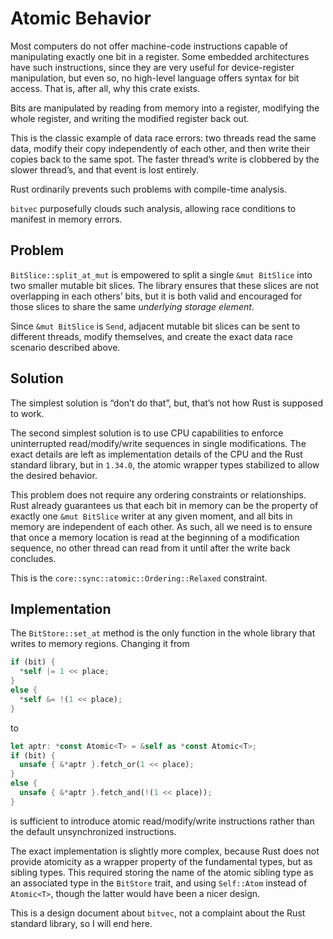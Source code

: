 # Atomic Behavior

Most computers do not offer machine-code instructions capable of manipulating
exactly one bit in a register. Some embedded architectures have such
instructions, since they are very useful for device-register manipulation, but
even so, no high-level language offers syntax for bit access. That is, after
all, why this crate exists.

Bits are manipulated by reading from memory into a register, modifying the whole
register, and writing the modified register back out.

This is the classic example of data race errors: two threads read the same data,
modify their copy independently of each other, and then write their copies back
to the same spot. The faster thread’s write is clobbered by the slower thread’s,
and that event is lost entirely.

Rust ordinarily prevents such problems with compile-time analysis.

`bitvec` purposefully clouds such analysis, allowing race conditions to manifest
in memory errors.

## Problem

`BitSlice::split_at_mut` is empowered to split a single `&mut BitSlice` into
two smaller mutable bit slices. The library ensures that these slices are not
overlapping in each others’ bits, but it is both valid and encouraged for those
slices to share the same *underlying storage element*.

Since `&mut BitSlice` is `Send`, adjacent mutable bit slices can be sent to
different threads, modify themselves, and create the exact data race scenario
described above.

## Solution

The simplest solution is “don’t do that”, but, that’s not how Rust is supposed
to work.

The second simplest solution is to use CPU capabilities to enforce uninterrupted
read/modify/write sequences in single modifications. The exact details are left
as implementation details of the CPU and the Rust standard library, but in
`1.34.0`, the atomic wrapper types stabilized to allow the desired behavior.

This problem does not require any ordering constraints or relationships. Rust
already guarantees us that each bit in memory can be the property of exactly one
`&mut BitSlice` writer at any given moment, and all bits in memory are
independent of each other. As such, all we need is to ensure that once a memory
location is read at the beginning of a modification sequence, no other thread
can read from it until after the write back concludes.

This is the `core::sync::atomic::Ordering::Relaxed` constraint.

## Implementation

The `BitStore::set_at` method is the only function in the whole library that
writes to memory regions. Changing it from

```rust
if (bit) {
  *self |= 1 << place;
}
else {
  *self &= !(1 << place);
}
```

to

```rust
let aptr: *const Atomic<T> = &self as *const Atomic<T>;
if (bit) {
  unsafe { &*aptr }.fetch_or(1 << place);
}
else {
  unsafe { &*aptr }.fetch_and(!(1 << place));
}
```

is sufficient to introduce atomic read/modify/write instructions rather than the
default unsynchronized instructions.

The exact implementation is slightly more complex, because Rust does not provide
atomicity as a wrapper property of the fundamental types, but as sibling types.
This required storing the name of the atomic sibling type as an associated type
in the `BitStore` trait, and using `Self::Atom` instead of `Atomic<T>`, though
the latter would have been a nicer design.

This is a design document about `bitvec`, not a complaint about the Rust
standard library, so I will end here.

